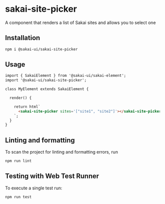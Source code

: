# sakai-site-picker

A component that renders a list of Sakai sites and allows you to select one

## Installation

```bash
npm i @sakai-ui/sakai-site-picker
```

## Usage

```html
import { SakaiElement } from '@sakai-ui/sakai-element';
import '@sakai-ui/sakai-site-picker';

class MyElement extends SakaiElement {

  render() {

    return html`
      <sakai-site-picker sites='["site1", "site2"]'></sakai-site-picker>
    `;
  }
}
```

## Linting and formatting

To scan the project for linting and formatting errors, run

```bash
npm run lint
```

## Testing with Web Test Runner

To execute a single test run:

```bash
npm run test
```

